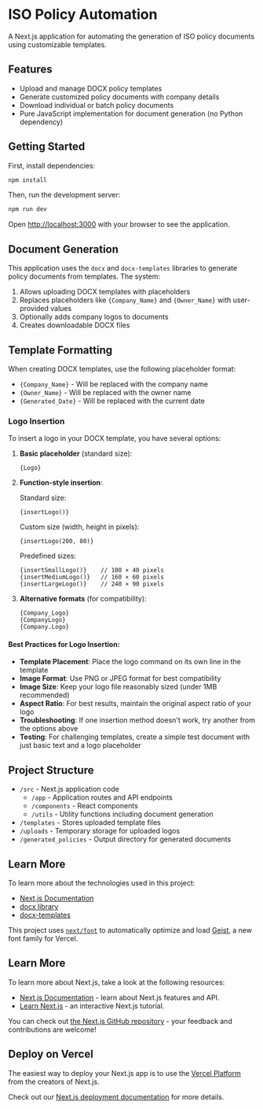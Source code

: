 # ISO Policy Automation

A Next.js application for automating the generation of ISO policy documents using customizable templates.

## Features

- Upload and manage DOCX policy templates
- Generate customized policy documents with company details
- Download individual or batch policy documents
- Pure JavaScript implementation for document generation (no Python dependency)

## Getting Started

First, install dependencies:

```bash
npm install
```

Then, run the development server:

```bash
npm run dev
```

Open [http://localhost:3000](http://localhost:3000) with your browser to see the application.

## Document Generation

This application uses the `docx` and `docx-templates` libraries to generate policy documents from templates. The system:

1. Allows uploading DOCX templates with placeholders
2. Replaces placeholders like `{Company_Name}` and `{Owner_Name}` with user-provided values
3. Optionally adds company logos to documents
4. Creates downloadable DOCX files

## Template Formatting

When creating DOCX templates, use the following placeholder format:

- `{Company_Name}` - Will be replaced with the company name
- `{Owner_Name}` - Will be replaced with the owner name
- `{Generated_Date}` - Will be replaced with the current date

### Logo Insertion

To insert a logo in your DOCX template, you have several options:

1. **Basic placeholder** (standard size):
   ```
   {Logo}
   ```

2. **Function-style insertion**:
   
   Standard size:
   ```
   {insertLogo()}
   ```
   
   Custom size (width, height in pixels):
   ```
   {insertLogo(200, 80)}
   ```
   
   Predefined sizes:
   ```
   {insertSmallLogo()}    // 100 × 40 pixels
   {insertMediumLogo()}   // 160 × 60 pixels
   {insertLargeLogo()}    // 240 × 90 pixels
   ```

3. **Alternative formats** (for compatibility):
   ```
   {Company_Logo}
   {CompanyLogo}
   {Company.Logo}
   ```

#### Best Practices for Logo Insertion:

- **Template Placement**: Place the logo command on its own line in the template
- **Image Format**: Use PNG or JPEG format for best compatibility 
- **Image Size**: Keep your logo file reasonably sized (under 1MB recommended)
- **Aspect Ratio**: For best results, maintain the original aspect ratio of your logo
- **Troubleshooting**: If one insertion method doesn't work, try another from the options above
- **Testing**: For challenging templates, create a simple test document with just basic text and a logo placeholder

## Project Structure

- `/src` - Next.js application code
  - `/app` - Application routes and API endpoints
  - `/components` - React components
  - `/utils` - Utility functions including document generation
- `/templates` - Stores uploaded template files
- `/uploads` - Temporary storage for uploaded logos
- `/generated_policies` - Output directory for generated documents

## Learn More

To learn more about the technologies used in this project:

- [Next.js Documentation](https://nextjs.org/docs)
- [docx library](https://docx.js.org/)
- [docx-templates](https://github.com/guigrpa/docx-templates)

This project uses [`next/font`](https://nextjs.org/docs/app/building-your-application/optimizing/fonts) to automatically optimize and load [Geist](https://vercel.com/font), a new font family for Vercel.

## Learn More

To learn more about Next.js, take a look at the following resources:

- [Next.js Documentation](https://nextjs.org/docs) - learn about Next.js features and API.
- [Learn Next.js](https://nextjs.org/learn) - an interactive Next.js tutorial.

You can check out [the Next.js GitHub repository](https://github.com/vercel/next.js) - your feedback and contributions are welcome!

## Deploy on Vercel

The easiest way to deploy your Next.js app is to use the [Vercel Platform](https://vercel.com/new?utm_medium=default-template&filter=next.js&utm_source=create-next-app&utm_campaign=create-next-app-readme) from the creators of Next.js.

Check out our [Next.js deployment documentation](https://nextjs.org/docs/app/building-your-application/deploying) for more details.
